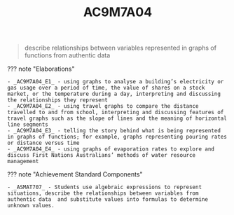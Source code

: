 ﻿---
tags: australian-curriculum
title: AC9M7A04
type: note
---
> describe relationships between variables represented in graphs of functions from authentic data

??? note "Elaborations"

	- _AC9M7A04_E1_ - using graphs to analyse a building’s electricity or gas usage over a period of time, the value of shares on a stock market, or the temperature during a day, interpreting and discussing the relationships they represent
	- _AC9M7A04_E2_ - using travel graphs to compare the distance travelled to and from school, interpreting and discussing features of travel graphs such as the slope of lines and the meaning of horizontal line segments
	- _AC9M7A04_E3_ - telling the story behind what is being represented in graphs of functions; for example, graphs representing pouring rates or distance versus time
	- _AC9M7A04_E4_ - using graphs of evaporation rates to explore and discuss First Nations Australians’ methods of water resource management
??? note "Achievement Standard Components"

	- _ASMAT707_ - Students use algebraic expressions to represent situations, describe the relationships between variables from authentic data  and substitute values into formulas to determine unknown values.
